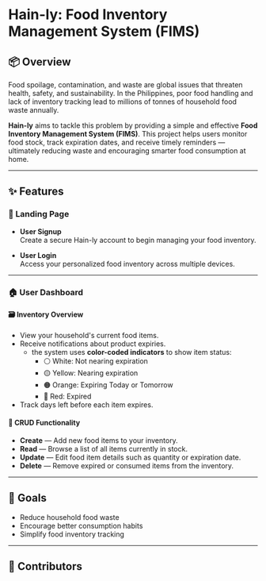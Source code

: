 # Hain-ly: Food Inventory Management System (FIMS)

## 📦 Overview

Food spoilage, contamination, and waste are global issues that threaten health, safety, and sustainability. In the Philippines, poor food handling and lack of inventory tracking lead to millions of tonnes of household food waste annually.

**Hain-ly** aims to tackle this problem by providing a simple and effective **Food Inventory Management System (FIMS)**. This project helps users monitor food stock, track expiration dates, and receive timely reminders — ultimately reducing waste and encouraging smarter food consumption at home.

---

## ✨ Features

### 🔐 Landing Page

- **User Signup**  
  Create a secure Hain-ly account to begin managing your food inventory.

- **User Login**  
  Access your personalized food inventory across multiple devices.

---

### 🏠 User Dashboard

#### 🗃️ Inventory Overview
- View your household's current food items.
- Receive notifications about product expiries.
  - the system uses **color-coded indicators** to show item status:
    - ⚪ White: Not nearing expiration
    - 🟡 Yellow: Nearing expiration
    - 🟠 Orange: Expiring Today or Tomorrow
    - 🔴 Red: Expired
- Track days left before each item expires.

#### 🔄 CRUD Functionality
- **Create** — Add new food items to your inventory.  
- **Read** — Browse a list of all items currently in stock.  
- **Update** — Edit food item details such as quantity or expiration date.  
- **Delete** — Remove expired or consumed items from the inventory.

---

## 📌 Goals
- Reduce household food waste
- Encourage better consumption habits
- Simplify food inventory tracking

---

## 🙌 Contributors
